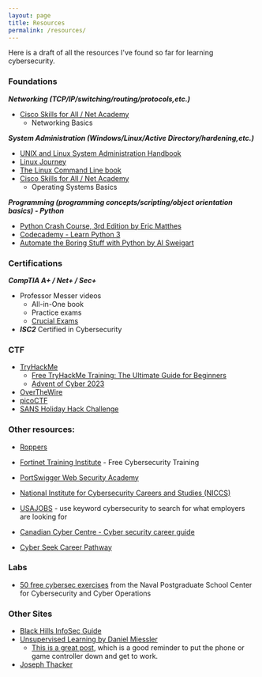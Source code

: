 ```yaml
---
layout: page
title: Resources
permalink: /resources/
---
```


Here is a draft of all the resources I've found so far for learning cybersecurity.

### Foundations
***Networking (TCP/IP/switching/routing/protocols,etc.)***
- [Cisco Skills for All / Net Academy](https://www.netacad.com/)  
    - Networking Basics
    
***System Administration (Windows/Linux/Active Directory/hardening,etc.)***
- [UNIX and Linux System Administration Handbook](https://www.admin.com/)
- [Linux Journey](https://linuxjourney.com/)
- [The Linux Command Line book](https://linuxcommand.org/tlcl.php)
- [Cisco Skills for All / Net Academy](https://www.netacad.com)
    - Operating Systems Basics

***Programming (programming concepts/scripting/object orientation basics) - Python***
- [Python Crash Course, 3rd Edition by Eric Matthes](https://nostarch.com/python-crash-course-3rd-edition)
- [Codecademy - Learn Python 3](https://www.codecademy.com/learn/learn-python-3)
- [Automate the Boring Stuff with Python by Al Sweigart](https://automatetheboringstuff.com/)

### Certifications
***CompTIA A+ / Net+ / Sec+***
- Professor Messer videos
	- All-in-One book
	- Practice exams
	- [Crucial Exams](https://crucialexams.com/)
- ***ISC2*** Certified in Cybersecurity 

### CTF
- [TryHackMe](https://tryhackme.com/)
    - [Free TryHackMe Training: The Ultimate Guide for Beginners](https://tryhackme.com/r/resources/blog/free_path)
    - [Advent of Cyber 2023](https://tryhackme.com/r/christmas)
- [OverTheWire](https://overthewire.org/wargames/)
- [picoCTF](https://picoctf.org/)
- [SANS Holiday Hack Challenge](https://www.sans.org/mlp/holiday-hack-challenge-2023/)

### Other resources:
- [Roppers](https://www.roppers.org/)
- [Fortinet Training Institute](https://training.fortinet.com/) - Free Cybersecurity Training
- [PortSwigger Web Security Academy](https://portswigger.net/web-security)

- [National Institute for Cybersecurity Careers and Studies (NICCS)](https://niccs.cisa.gov/cybersecurity-career-resources/additional-resources)
- [USAJOBS](https://www.usajobs.gov/) - use keyword cybersecurity to search for what employers are looking for
- [Canadian Cyber Centre - Cyber security career guide](https://www.cyber.gc.ca/en/guidance/cyber-security-career-guide)

- [Cyber Seek Career Pathway](https://www.cyberseek.org/pathway.html)

### Labs
- [50 free cybersec exercises](https://nps.edu/web/c3o/labtainers) from the Naval Postgraduate School Center for Cybersecurity and Cyber Operations

### Other Sites
- [Black Hills InfoSec Guide](https://www.blackhillsinfosec.com/prompt-zine/prompt-issue-infosec-survival-guide-second-volume/)
- [Unsupervised Learning by Daniel Miessler](https://danielmiessler.com/)
    - [This is a great post](https://danielmiessler.com/p/great-bifurcation), which is a good reminder to put the phone or game controller down and get to work.
- [Joseph Thacker](https://josephthacker.com/)
